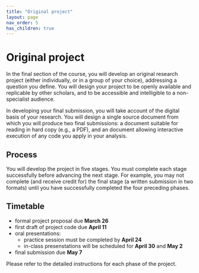 ```yaml
---
title: "Original project"
layout: page
nav_order: 5
has_children: true
---
```



# Original project

In the final section of the course, you will develop an original research project (either individually, or in a group of your choice), addressing a question you define. You will design your project to be openly available and replicable by other scholars, and to be accessible and intelligible to a non-specialist audience. 

In developing your final submission, you will take account of the digital basis of your research.  You will design a single source document from which you will produce two final submissions: a document suitable for reading in hard copy (e.g., a PDF), and an document allowing interactive execution of any code you apply in your analysis.

## Process


You will develop the project in five stages. You must complete each stage successfully before advancing the next stage. For example, you may not complete (and receive credit for) the final stage (a written submission in two formats) until you have successfully completed the four preceding phases.


## Timetable

- formal project proposal due **March 26**
- first draft of project code due **April 11**
- oral presentations:
    - practice session must be completed by **April 24**
    - in-class presenstations will be scheduled for **April 30** and **May 2**
- final submission due **May 7**    

Please refer to the detailed instructions for each phase of the project.